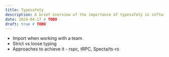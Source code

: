 ```yaml
---
title: Typesafety
description: A brief overview of the importance of typesafety in software development.
date: 2024-04-17 # TODO
draft: true # TODO
---
```


- Import when working with a team
- Strict vs loose typing
- Approaches to achieve it - rspc, tRPC, Specta/ts-rs